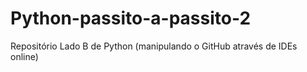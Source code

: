# Python-passito-a-passito-2
Repositório Lado B de Python (manipulando o  GitHub através de IDEs online)
